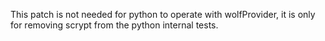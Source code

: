 This patch is not needed for python to operate with wolfProvider, it is only for 
removing scrypt from the python internal tests.
